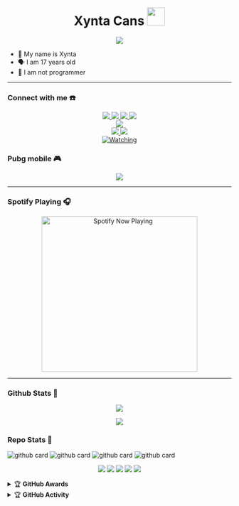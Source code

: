 <h1 align="center"> Xynta Cans <img src="https://user-images.githubusercontent.com/1303154/88677602-1635ba80-d120-11ea-84d8-d263ba5fc3c0.gif" width="40px" alt=""><br></h1>
<p align="center">
  <img src="https://avatars.githubusercontent.com/u/82263175?v=4" />
</p>

<p align="center">

- 👼 My name is Xynta 
- 🗣️ I am 17 years old 
- 🔭 I am not programmer

</p>

------
### Connect with me ☎️
<p align="center">
  <a href="https://instagram.com/suranta_smbr_"><img src="https://img.shields.io/badge/Instagram-E4405F?style=for-the-badge&logo=instagram&logoColor=white"/> 
  <a href="https://wa.me/message/6281262411188"><img src="https://img.shields.io/badge/WhatsApp-25D366?style=for-the-badge&logo=whatsapp&logoColor=white" />
  <a href="https://www.facebook.com/profile.php?id=100015526687857"><img src="https://img.shields.io/badge/Facebook-%234267B2.svg?&style=for-the-badge&logo=facebook&logoColor=white" />
  <a href="https://t.me/zeeoneee"><img src="https://img.shields.io/badge/Telegram-%230088cc.svg?&style=for-the-badge&logo=telegram&logoColor=white" /> <br>
  <a href="https://youtu.be/WgeItwiifYs"><img src="https://img.shields.io/badge/YouTube-zeeone ofc-ff0000?style=for-the-badge&logo=youtube&logoColor=ff0000&link=https://youtube.com/channel/UCdzWwbApjkyODby7_MoRYlA" /><br>
  <a name=zeeoneofc&label=VIEWS&style=flat-square&color=orange" />
  <a href="https://github.com/antastore"><img src="https://img.shields.io/badge/-GitHub-black?style=flat-square&logo=github" /> 
  <a href="https://youtube.com/channel/UCdzWwbApjkyODby7_MoRYlA"><img src="https://img.shields.io/youtube/channel/subscribers/UCdzWwbApjkyODby7_MoRYlA?style=social" /> <br>
  <a href="https://komarev.com/ghpvc/?username=zeeoneofc&color=blue&style=flat-square&label=Profile+Views"><img title="Watching" src="https://komarev.com/ghpvc/?username=zeeoneofc&color=blue&style=flat-square&label=Profile+View"></a>
</p>

### Pubg mobile 🎮
<p align="center">
  <img src="https://github.com/antastore/antastore/blob/antastore/2047a1zwq1.gif" />
</p>

------

### Spotify Playing 🎧

<p align="center">
  <a href="https://open.spotify.com/user/hbv7yzic965h9y82w194av0cz" target="_blank"><img src="https://now-playing-on-spotify.vercel.app/api/spotify" alt="Spotify Now Playing" width="350"/></a>
</p>

------

### Github Stats 🚀

<p align="center"><a href="https://github.com/antastore"><img src="https://github-readme-stats.vercel.app/api?username=zeeoneofc&show_icons=true&theme=radical"></a></p>
<p align="center"><a href="https://github.com/antastore"><img src="https://github-readme-stats.vercel.app/api/top-langs/?username=zeeoneofc&theme=radical&layout=compact"></a></p> 

### Repo Stats 🔭
![github card](https://github-readme-stats.vercel.app/api/pin/?username=antastore&repo=s&theme=dark)
![github card](https://github-readme-stats.vercel.app/api/pin/?username=antastore&repo=Alphab0t10&theme=nightowl)
![github card](https://github-readme-stats.vercel.app/api/pin/?username=antastore&repo=selakni&theme=dark)
![github card](https://github-readme-stats.vercel.app/api/pin/?username=antastore&repo=a&theme=nightowl)


<p align="center">
    <img src="https://img.shields.io/badge/OS-Linux-blue?&logo=Linux" />
    <img src="https://img.shields.io/badge/OS-Windows-blue?&logo=Windows" />
    <img src="https://img.shields.io/badge/IDE-Xcode-blue?&logo=xcode" />
    <img src="https://img.shields.io/badge/Text%20Editor-Visual%20Studio%20Code-blue?&logo=visual%20studio%20code&logoColor=blue" />
    <img src="https://img.shields.io/badge/Sublime%20Text-gray?&logo=Sublime-Text" />
</p>
<details>
    <summary>&#127942 <b>GitHub Awards</b></summary><br/>

![Github Trophy](https://github-profile-trophy.vercel.app/?username=phaticusthiccy)

</details>

<details>
    <summary>&#127942 <b>GitHub Activity</b></summary><br/>

![Metrics](https://metrics.lecoq.io/zeeoneofc?template=classic&repositories.forks=true&languages=1&languages.colors=github&languages.threshold=0%25&config.timezone=Asia%2FMakassar)

</details> 
